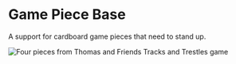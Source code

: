 Game Piece Base
===============
A support for cardboard game pieces that need to stand up.

![Four pieces from Thomas and Friends Tracks and Trestles game](http://www.chrisfinke.com/files/2016/02/IMG_4282.jpg)